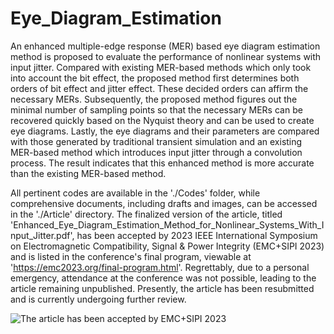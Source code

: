 
# Eye_Diagram_Estimation

An enhanced multiple-edge response (MER) based eye diagram estimation method is proposed to evaluate the performance of nonlinear systems with input jitter. Compared with existing MER-based methods which only took into account the bit effect, the proposed method first determines both orders of bit effect and jitter effect. These decided orders can affirm the necessary MERs. Subsequently, the proposed method figures out the minimal number of sampling points so that the necessary MERs can be recovered quickly based on the Nyquist theory and can be used to create eye diagrams. Lastly, the eye diagrams and their parameters are compared with those generated by traditional transient simulation and an existing MER-based method which introduces input jitter through a convolution process. The result indicates that this enhanced method is more accurate than the existing MER-based method.  

All pertinent codes are available in the './Codes' folder, while comprehensive documents, including drafts and images, can be accessed in the './Article' directory. The finalized version of the article, titled 'Enhanced_Eye_Diagram_Estimation_Method_for_Nonlinear_Systems_With_Input_Jitter.pdf', has been accepted by 2023 IEEE International Symposium on Electromagnetic Compatibility, Signal & Power Integrity (EMC+SIPI 2023) and is listed in the conference's final program, viewable at 'https://emc2023.org/final-program.html'. Regrettably, due to a personal emergency, attendance at the conference was not possible, leading to the article remaining unpublished. Presently, the article has been resubmitted and is currently undergoing further review.

![The article has been accepted by EMC+SIPI 2023](Accepted_by_EMC+SIPI_2023.png)

